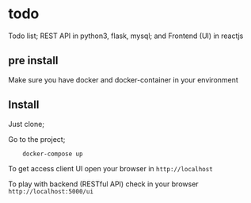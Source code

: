 # todo
Todo list; REST API in python3, flask, mysql; and Frontend (UI) in reactjs

## pre install
Make sure you have docker and docker-container in your environment

## Install
Just clone;

Go to the project;


```bash
    docker-compose up
```
To get access client UI open your browser in `http://localhost`

To play with backend (RESTful API) check in your browser `http://localhost:5000/ui`
